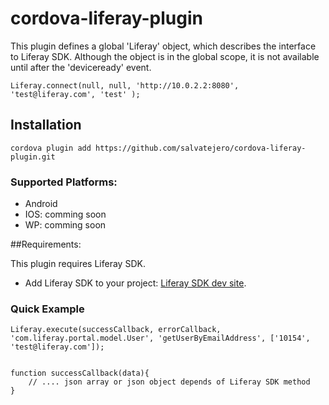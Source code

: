 cordova-liferay-plugin
======================

This plugin defines a global 'Liferay' object, which describes the interface to Liferay SDK.
Although the object is in the global scope, it is not available until after the 'deviceready' event.

``` 
Liferay.connect(null, null, 'http://10.0.2.2:8080', 'test@liferay.com', 'test' );
``` 
## Installation
``` 
cordova plugin add https://github.com/salvatejero/cordova-liferay-plugin.git
``` 

### Supported Platforms:

- Android
- IOS: comming soon
- WP: comming soon

##Requirements:

This plugin requires Liferay SDK.

- Add Liferay SDK to your project: [Liferay SDK dev site](https://dev.liferay.com/develop/tutorials/-/knowledge_base/6-2/mobile "Liferay SDK dev site").


### Quick Example

``` 
Liferay.execute(successCallback, errorCallback, 'com.liferay.portal.model.User', 'getUserByEmailAddress', ['10154', 'test@liferay.com']);


function successCallback(data){
	// .... json array or json object depends of Liferay SDK method
}

```